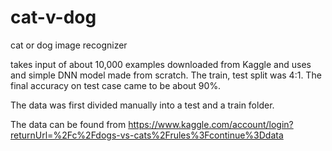 # cat-v-dog
cat or dog image recognizer

takes input of about 10,000 examples downloaded from Kaggle and uses and simple DNN model made from scratch.
The train, test split was 4:1.
The final accuracy on test case came to be about 90%. 

The data was first divided manually into a test and a train folder.

The data can be found from https://www.kaggle.com/account/login?returnUrl=%2Fc%2Fdogs-vs-cats%2Frules%3Fcontinue%3Ddata
